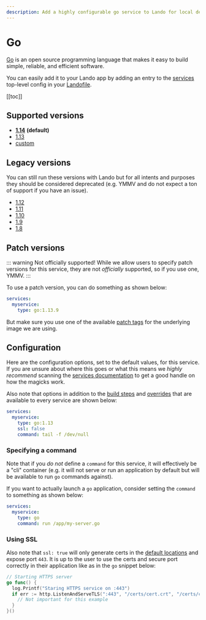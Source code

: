 ```yaml
---
description: Add a highly configurable go service to Lando for local development with all the power of Docker and Docker Compose.
---
```


# Go

[Go](https://golang.org/) is an open source programming language that makes it easy to build simple, reliable, and efficient software.

You can easily add it to your Lando app by adding an entry to the [services](./../config/services.md) top-level config in your [Landofile](./../config/lando.md).

[[toc]]

## Supported versions

*   **[1.14](https://hub.docker.com/_/golang/)** **(default)**
*   [1.13](https://hub.docker.com/_/golang/)
*   [custom](./../config/services.md#advanced)

## Legacy versions

You can still run these versions with Lando but for all intents and purposes they should be considered deprecated (e.g. YMMV and do not expect a ton of support if you have an issue).

*   [1.12](https://hub.docker.com/_/golang/)
*   [1.11](https://hub.docker.com/_/golang/)
*   [1.10](https://hub.docker.com/_/golang/)
*   [1.9](https://hub.docker.com/_/golang/)
*   [1.8](https://hub.docker.com/_/golang/)

## Patch versions

::: warning Not officially supported!
While we allow users to specify patch versions for this service, they are not *officially* supported, so if you use one, YMMV.
:::

To use a patch version, you can do something as shown below:

```yaml
services:
  myservice:
    type: go:1.13.9
```

But make sure you use one of the available [patch tags](https://hub.docker.com/r/library/golang/tags/) for the underlying image we are using.

## Configuration

Here are the configuration options, set to the default values, for this service. If you are unsure about where this goes or what this means we *highly recommend* scanning the [services documentation](./../config/services.md) to get a good handle on how the magicks work.

Also note that options in addition to the [build steps](./../config/services.md#build-steps) and [overrides](./../config/services.md#overrides) that are available to every service are shown below:

```yaml
services:
  myservice:
    type: go:1.13
    ssl: false
    command: tail -f /dev/null
```

### Specifying a command

Note that if you *do not* define a `command` for this service, it will effectively be a "cli" container (e.g. it will not serve or run an application by default but will be available to run `go` commands against).

If you want to actually launch a `go` application, consider setting the `command` to something as shown below:

```yaml
services:
  myservice:
    type: go
    command: run /app/my-server.go
```

### Using SSL

Also note that `ssl: true` will only generate certs in the [default locations](./../config/security.md) and expose port `443`. It is up to the user to use the certs and secure port correctly in their application like as in the `go` snippet below:

```go
// Starting HTTPS server
go func() {
  log.Printf("Staring HTTPS service on :443")
  if err := http.ListenAndServeTLS(":443", "/certs/cert.crt", "/certs/cert.key", nil); err != nil {
    // Not important for this example
  }
}()
```

<RelatedGuides tag="Go"/>
